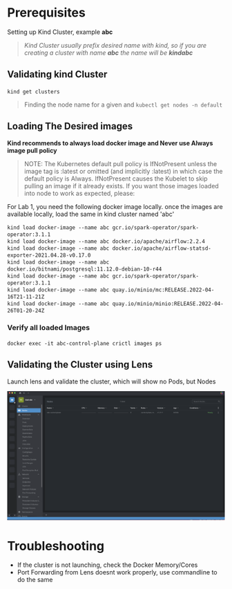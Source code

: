 # Prerequisites

Setting up Kind Cluster, example __abc__

> _Kind Cluster usually prefix desired name with kind, so if you are creating a cluster with name __abc__ the name will be __kindabc___

## Validating kind Cluster
`kind get clusters`

> Finding the node name for a given and
`kubectl get nodes -n default`

## Loading The Desired images

__Kind recommends to always load docker image and Never use Always image pull  policy__
> NOTE: The Kubernetes default pull policy is IfNotPresent unless the image tag is :latest or omitted (and implicitly :latest) in which case the default policy is Always. IfNotPresent causes the Kubelet to skip pulling an image if it already exists. If you want those images loaded into node to work as expected, please:

For Lab 1, you need the following docker image locally. once the images are available locally, load the same in kind cluster named 'abc'

```
kind load docker-image --name abc gcr.io/spark-operator/spark-operator:3.1.1
kind load docker-image --name abc docker.io/apache/airflow:2.2.4
kind load docker-image --name abc docker.io/apache/airflow-statsd-exporter-2021.04.28-v0.17.0  
kind load docker-image --name abc docker.io/bitnami/postgresql:11.12.0-debian-10-r44
kind load docker-image --name abc gcr.io/spark-operator/spark-operator:3.1.1
kind load docker-image --name abc quay.io/minio/mc:RELEASE.2022-04-16T21-11-21Z  
kind load docker-image --name abc quay.io/minio/minio:RELEASE.2022-04-26T01-20-24Z
```
### Verify all loaded Images

`docker exec -it abc-control-plane crictl images ps`

## Validating the Cluster using Lens

Launch lens and validate the cluster, which will show no Pods, but Nodes

![Nodes](images/lens_nodes.png)

# Troubleshooting

* If the cluster is not launching, check the Docker Memory/Cores 
* Port Forwarding from Lens doesnt work properly, use commandline to do the same
